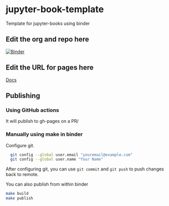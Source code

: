 # jupyter-book-template
Template for jupyter-books using binder

## Edit the org and repo here
[![Binder](https://mybinder.org/badge_logo.svg)](https://mybinder.org/v2/gh/fm75/jupyter-book-template/master?urlpath=lab)

## Edit the URL for pages here
[Docs](https://fm75.github.io/jupyter-book-template/)

## Publishing 
### Using GitHub actions
It will publish to gh-pages on a PR/

### Manually using make in binder
Configure git.
```bash
  git config --global user.email "youremail@example.com"
  git config --global user.name "Your Name"
```
After configuring git, you can use `git commit` and `git push` to push changes back to remote.

You can also publish from within binder
```bash
make build
make publish
```

